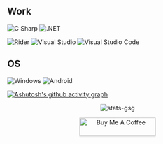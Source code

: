 

## Work
![C Sharp](https://img.shields.io/badge/C&nbsp;Sharp-239120.svg?logo=c-sharp&style=flat)
![.NET](https://img.shields.io/badge/.NET-512bd4.svg?logo=.net&style=flat)

![Rider](https://img.shields.io/badge/Rider-000.svg?logo=rider&style=flat)
![Visual Studio](https://img.shields.io/badge/Visual&nbsp;Studio-5c2d91.svg?logo=visual-studio&style=flat)
![Visual Studio Code](https://img.shields.io/badge/Visual&nbsp;Studio&nbsp;Code-007acc.svg?logo=visual-studio-code&style=flat)

## OS
![Windows](https://img.shields.io/badge/Windows-0078d6.svg?logo=windows&style=flat)
![Android](https://img.shields.io/badge/Android-fff.svg?logo=android&style=flat)

</div>

[![Ashutosh's github activity graph](https://github-readme-activity-graph.vercel.app/graph?username=damnpix&theme=github-compact)](https://github.com/ashutosh00710/github-readme-activity-graph)

<div align="center">

![stats-gsg](http://github-profile-summary-cards.vercel.app/api/cards/profile-details?username=damnpix&theme=github_dark)

<a href="https://www.buymeacoffee.com/charxemailv" target="_blank"><img src="https://www.buymeacoffee.com/assets/img/custom_images/orange_img.png" alt="Buy Me A Coffee" style="height: 41px !important;width: 174px !important;box-shadow: 0px 3px 2px 0px rgba(190, 190, 190, 0.5) !important;-webkit-box-shadow: 0px 3px 2px 0px rgba(190, 190, 190, 0.5) !important;" ></a>
